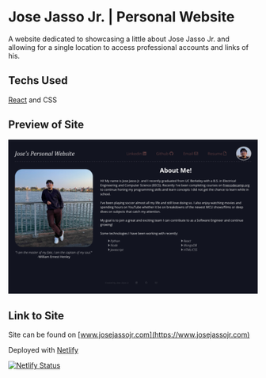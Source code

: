 # Jose Jasso Jr. | Personal Website

A website dedicated to showcasing a little about Jose Jasso Jr. and allowing for a single location to access professional accounts and links of his.

## Techs Used

[React](https://reactjs.org) and CSS

## Preview of Site

![Screenshot of Page](src/media/images/screenshot-page.png)

## Link to Site
Site can be found on [www.josejassojr.com](https://www.josejassojr.com) 

Deployed with [Netlify](https://www.netlify.com/)

[![Netlify Status](https://api.netlify.com/api/v1/badges/9adab5a4-70c9-4382-88c9-1c5239fc573f/deploy-status)](https://app.netlify.com/sites/jasso-personal-website/deploys)
